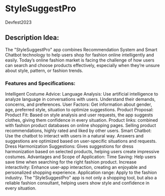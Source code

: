 # StyleSuggestPro
Devfest2023
## Description Idea: 
The "StyleSuggestPro" app combines Recommendation System and Smart Chatbot technology to help users shop for fashion online intelligently and easily. Today’s online fashion market is facing the challenge of how users can search and choose products effectively, especially when they’re unsure about style, pattern, or fashion trends.
### Features and Specifications:
Intelligent Costume Advice: Language Analysis: Use artificial intelligence to analyze language in conversations with users. Understand their demands, concerns, and preferences.
User Factors: Get information about gender, age, preferred style, situation to optimize suggestions.
Product Proposal: Product Fit: Based on style analysis and user requests, the app suggests clothes, giving them confidence in every situation.
Product links: combined with fashion product databases on online shopping pages. Selling product recommendations, highly rated and liked by other users.
Smart Chatbot: Use the chatbot to interact with users in a natural way. Answers and suggestions are optimized based on user-specific situations and requests.
Dress Harmonization Suggestions: Gives suggestions for dress harmonization based on selected products, helping users create impressive costumes.
Advantages and Scope of Application: Time Saving: Help users save time when searching for the right fashion product.
Increase interactivity: Enhance user-app interaction, creating an enjoyable and personalized shopping experience.
Application range: Apply to the fashion industry.
The "StyleSuggestPro" app is not only a shopping tool, but also a reliable fashion consultant, helping users show style and confidence in every situation.
